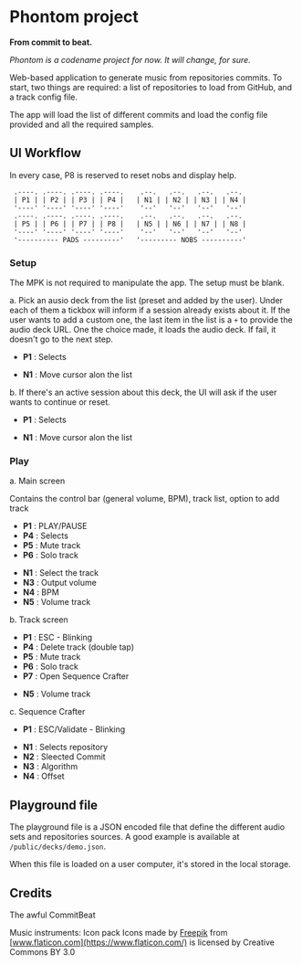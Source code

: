 # Phontom project

**From commit to beat.**

_Phontom is a codename project for now. It will change, for sure._

Web-based application to generate music from repositories commits. To start, two things are required: a list of repositories to load from GitHub, and a track config file.

The app will load the list of different commits and load the config file provided and all the required samples.

## UI Workflow

In every case, P8 is reserved to reset nobs and display help.

```
 .----. .----. .----. .----.    .--.   .--.   .--.   .--.
 | P1 | | P2 | | P3 | | P4 |   | N1 | | N2 | | N3 | | N4 |
 '----' '----' '----' '----'    '--'   '--'   '--'   '--'
 .----. .----. .----. .----.    .--.   .--.   .--.   .--.
 | P5 | | P6 | | P7 | | P8 |   | N5 | | N6 | | N7 | | N8 |
 '----' '----' '----' '----'    '--'   '--'   '--'   '--'
 '---------- PADS ---------'   '--------- NOBS ----------'
```

### Setup

The MPK is not required to manipulate the app. The setup must be blank.

a. Pick an ausio deck from the list (preset and added by the user). Under each of them a tickbox will inform if a session already exists about it. If the user wants to add a custom one, the last item in the list is a `+` to provide the audio deck URL. One the choice made, it loads the audio deck. If fail, it doesn't go to the next step.

- **P1** : Selects

* **N1** : Move cursor alon the list

b. If there's an active session about this deck, the UI will ask if the user wants to continue or reset.

- **P1** : Selects

* **N1** : Move cursor alon the list

### Play

a. Main screen

Contains the control bar (general volume, BPM), track list, option to add track

- **P1** : PLAY/PAUSE
- **P4** : Selects
- **P5** : Mute track
- **P6** : Solo track

* **N1** : Select the track
* **N3** : Output volume
* **N4** : BPM
* **N5** : Volume track

b. Track screen

- **P1** : ESC - Blinking
- **P4** : Delete track (double tap)
- **P5** : Mute track
- **P6** : Solo track
- **P7** : Open Sequence Crafter

* **N5** : Volume track

c. Sequence Crafter

- **P1** : ESC/Validate - Blinking

* **N1** : Selects repository
* **N2** : Sleected Commit
* **N3** : Algorithm
* **N4** : Offset

## Playground file

The playground file is a JSON encoded file that define the different audio sets and repositories sources. A good example is available at `/public/decks/demo.json`.

When this file is loaded on a user computer, it's stored in the local storage.

## Credits

The awful CommitBeat

Music instruments: Icon pack
Icons made by [Freepik](http://www.freepik.com/) from [www.flaticon.com](https://www.flaticon.com/) is licensed by Creative Commons BY 3.0
